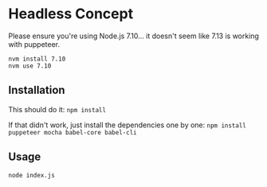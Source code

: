 # Headless Concept

Please ensure you're using Node.js 7.10... it doesn't seem like 7.13 is working with puppeteer.

```
nvm install 7.10
nvm use 7.10
```

## Installation

This should do it:
```npm install ```

If that didn't work, just install the dependencies one by one:
```npm install puppeteer mocha babel-core babel-cli```

## Usage
```node index.js```
